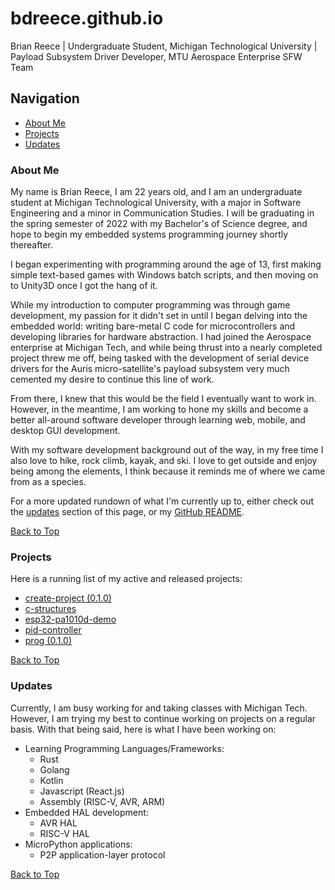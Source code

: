 # bdreece.github.io

  Brian Reece |
  Undergraduate Student, Michigan Technological University |
  Payload Subsystem Driver Developer, MTU Aerospace Enterprise SFW Team

## Navigation

* [About Me](#about-me)
* [Projects](#projects)
* [Updates](#updates)

### About Me

  My name is Brian Reece, I am 22 years old, and I am an undergraduate student at
  Michigan Technological University, with a major in Software Engineering and a
  minor in Communication Studies. I will be graduating in the spring semester of 2022
  with my Bachelor's of Science degree, and hope to begin my embedded systems
  programming journey shortly thereafter. 

  I began experimenting with programming around the age of 13, first making simple
  text-based games with Windows batch scripts, and then moving on to Unity3D once
  I got the hang of it.

  While my introduction to computer programming was through
  game development, my passion for it didn't set in until I began delving into the
  embedded world: writing bare-metal C code for microcontrollers and developing
  libraries for hardware abstraction. I had joined the Aerospace enterprise at
  Michigan Tech, and while being thrust into a nearly completed project threw me
  off, being tasked with the development of serial device drivers for the Auris
  micro-satellite's payload subsystem very much cemented my desire to continue this
  line of work.

  From there, I knew that this would be the field I eventually want
  to work in. However, in the meantime, I am working to hone my skills and become
  a better all-around software developer through learning web, mobile, and desktop
  GUI development.

  With my software development background out of the way, in my free time I also
  love to hike, rock climb, kayak, and ski. I love to get outside and enjoy being
  among the elements, I think because it reminds me of where we came from as a
  species.

  For a more updated rundown of what I'm currently up to, either check out the
  [updates](#updates) section of this page, or my [GitHub README](/bdreece).

  [Back to Top](#navigation)

### Projects

  Here is a running list of my active and released projects:

  * [create-project (0.1.0)](/create-project)
  * [c-structures](/c-structures)
  * [esp32-pa1010d-demo](/esp32-pa1010d-demo)
  * [pid-controller](/pid-controller)
  * [prog (0.1.0)](/prog)

  [Back to Top](#navigation)

### Updates

  Currently, I am busy working for and taking classes with Michigan Tech. However,
  I am trying my best to continue working on projects on a regular basis. With
  that being said, here is what I have been working on:

  * Learning Programming Languages/Frameworks:
    * Rust
    * Golang
    * Kotlin
    * Javascript (React.js)
    * Assembly (RISC-V, AVR, ARM)
  * Embedded HAL development:
    * AVR HAL
    * RISC-V HAL
  * MicroPython applications:
    * P2P application-layer protocol

  [Back to Top](#navigation)
